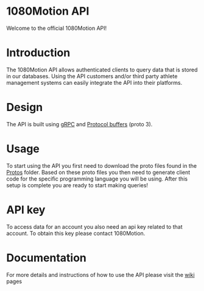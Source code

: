 # 1080Motion API
Welcome to the official 1080Motion API!

# Introduction
The 1080Motion API allows authenticated clients to query data that is stored in our databases. Using the API customers and/or third party athlete management systems can easily integrate the API into their platforms.

# Design
The API is built using [gRPC](https://grpc.io) and [Protocol buffers](https://developers.google.com/protocol-buffers/docs/proto3) (proto 3).


# Usage
To start using the API you first need to download the proto files found in the [Protos](https://github.com/1080Motion/API/tree/master/Protos) folder. Based on these proto files you then need to generate client code for the specific programming language you will be using. After this setup is complete you are ready to start making queries!  

# API key
To access data for an account you also need an api key related  to that account. To obtain this key please contact 1080Motion.

# Documentation
For more details and instructions of how to use the API please visit the [wiki](https://github.com/1080Motion/API/wiki) pages
